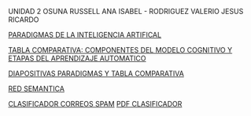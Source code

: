 UNIDAD 2
OSUNA RUSSELL ANA ISABEL - RODRIGUEZ VALERIO JESUS RICARDO

[PARADIGMAS DE LA INTELIGENCIA ARTIFICAL](https://github.com/Jesricval/InteligenciaArtificial/blob/main/Unidad%202/Paradigmas%20de%20la%20IA.pdf)

[TABLA COMPARATIVA: COMPONENTES DEL MODELO COGNITIVO Y ETAPAS DEL APRENDIZAJE AUTOMATICO](https://github.com/Jesricval/InteligenciaArtificial/blob/main/Unidad%202/Tabla%20comparativa_AprendizajeAuto_CompModeloCogno.pdf)

[DIAPOSITIVAS PARADIGMAS Y TABLA COMPARATIVA](https://github.com/Jesricval/InteligenciaArtificial/blob/main/Unidad%202/Paradigamas%20de%20IA%20y%20Comparacion%20de%20Mod%20Cog%20y%20aprend%20Auto.pdf)

[RED SEMANTICA](https://github.com/Jesricval/InteligenciaArtificial/blob/main/Unidad%202/RED%20SEMANTICA.pdf)

[CLASIFICADOR CORREOS SPAM](https://github.com/Jesricval/InteligenciaArtificial/tree/main/Unidad%202/Clasificador%20Spam%20)
[PDF CLASIFICADOR](https://github.com/Jesricval/InteligenciaArtificial/blob/main/Unidad%202/Clasificador%20Spam/ClasificadorDeSPAM.pdf)
